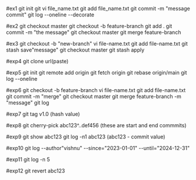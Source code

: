 
#ex1
git init
git vi file_name.txt
git add file_name.txt
git commit -m "message commit"
git log --oneline --decorate

#ex2
git checkout master
git checkout -b feature-branch
git add .
git commit -m "the message"
git checkout master 
git merge feature-branch

#ex3
git checkout -b "new-branch"
vi file-name.txt
git add file-name.txt
git stash save"message"
git checkout master
git stash apply 

#exp4
git clone url(paste)

#exp5
git init
git remote add origin<git repo url>
git fetch origin
git rebase origin/main
git log --oneline

#exp6
git checkout -b feature-branch
vi file-name.txt
git add file-name.txt
git commit -m "merge"
git checkout master
git merge feature-branch -m "message"
git log 


#exp7
git tag v1.0 <commit-SHA>  (hash value)

#exp8
git cherry-pick abc123^..def456 (these are start and end commmits)

#exp9
git show abc123
git log -n1 abc123   (abc123 - commit value)

#exp10
git log --author"vishnu" --since="2023-01-01" --until="2024-12-31"

#exp11
git log -n 5

#exp12
git revert abc123
